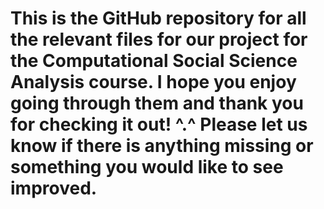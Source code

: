 # This is the GitHub repository for all the relevant files for our project for the Computational Social Science Analysis course. I hope you enjoy going through them and thank you for checking it out! ^.^ Please let us know if there is anything missing or something you would like to see improved.

